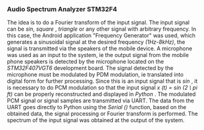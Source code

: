 <h3>Audio Spectrum Analyzer STM32F4</h3>
<p stlye="font-weight: normal;">The idea is to do a Fourier transform of the input signal. The input signal can be <i>sin</i>, <i> square </i>, <i> triangle </i> or any other signal with arbitrary frequency. In this case, the Android application "Frequency Generator" was used, which generates a sinusoidal signal at the desired frequency <i>(1Hz-8kHz)</i>, the signal is transmitted via the speakers of the mobile device. A microphone was used as an input to the system, ie the output signal from the mobile phone speakers is detected by the microphone located on the <i>STM32F407VGT6</i> development board. The signal detected by the microphone must be modulated by PDM modulation, ie translated into digital form for further processing. Since this is an input signal that is <i> sin </i>, it is necessary to do PCM modulation so that the input signal <i> x (t) = sin (2 \ pi ft) </i> can be properly reconstructed and displayed in <i> Python </i>. The modulated PCM signal or signal samples are transmitted via UART. The data from the UART goes directly to Python using the <i> Serial () </i> function, based on the obtained data, the signal processing or Fourier transform is performed. The spectrum of the input signal was obtained at the output of the system.</p>
